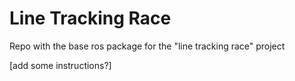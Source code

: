 # Line Tracking Race

Repo with the base ros package for the "line tracking race" project

[add some instructions?]
